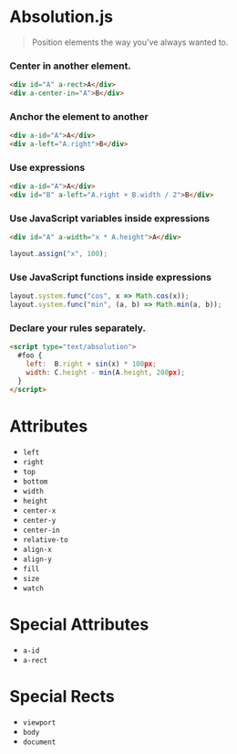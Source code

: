 # Absolution.js

> Position elements the way you've always wanted to.


### Center in another element.

``` html
<div id="A" a-rect>A</div>
<div a-center-in="A">B</div>
```

### Anchor the element to another

``` html
<div a-id="A">A</div>
<div a-left="A.right">B</div>
```

### Use expressions

``` html
<div a-id="A">A</div>
<div id="B" a-left="A.right + B.width / 2">B</div>
```

### Use JavaScript variables inside expressions

``` html
<div id="A" a-width="x * A.height">A</div>
```

``` js
layout.assign("x", 100);
```

### Use JavaScript functions inside expressions

``` js
layout.system.func("cos", x => Math.cos(x));
layout.system.func("min", (a, b) => Math.min(a, b));
```

### Declare your rules separately.

``` html
<script type="text/absolution">
  #foo {
    left:  B.right + sin(x) * 100px;
    width: C.height - min(A.height, 200px);
  }
</script>
```

# Attributes

* `left`
* `right`
* `top`
* `bottom`
* `width`
* `height`
* `center-x`
* `center-y`
* `center-in`
* `relative-to`
* `align-x`
* `align-y`
* `fill`
* `size`
* `watch`

# Special Attributes

* `a-id`
* `a-rect`

# Special Rects

* `viewport`
* `body`
* `document`
